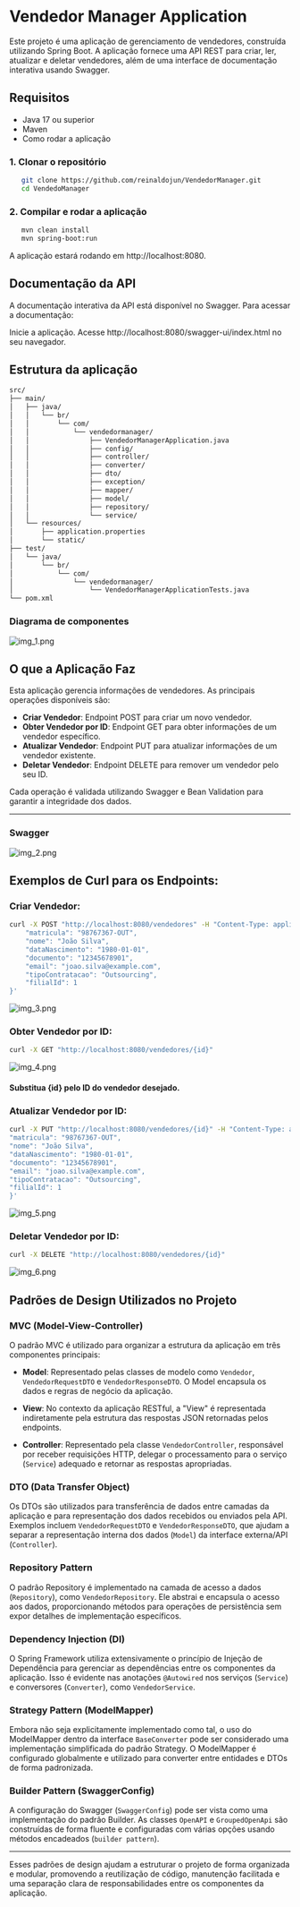 # Vendedor Manager Application
Este projeto é uma aplicação de gerenciamento de vendedores, construída utilizando Spring Boot. A aplicação fornece uma API REST para criar, ler, atualizar e deletar vendedores, além de uma interface de documentação interativa usando Swagger.

## Requisitos
- Java 17 ou superior
- Maven
- Como rodar a aplicação

### 1. Clonar o repositório
```bash
   git clone https://github.com/reinaldojun/VendedorManager.git
   cd VendedoManager
```   
   
### 2. Compilar e rodar a aplicação

```bash
   mvn clean install
   mvn spring-boot:run
```   
   A aplicação estará rodando em http://localhost:8080.

## Documentação da API
A documentação interativa da API está disponível no Swagger. Para acessar a documentação:

Inicie a aplicação.
Acesse http://localhost:8080/swagger-ui/index.html no seu navegador.

## Estrutura da aplicação

```bash
src/
├── main/
│   ├── java/
│   │   └── br/
│   │       └── com/
│   │           └── vendedormanager/
│   │               ├── VendedorManagerApplication.java
│   │               ├── config/
│   │               ├── controller/
│   │               ├── converter/
│   │               ├── dto/
│   │               ├── exception/
│   │               ├── mapper/
│   │               ├── model/
│   │               ├── repository/
│   │               └── service/
│   └── resources/
│       ├── application.properties
│       └── static/
├── test/
│   └── java/
│       └── br/
│           └── com/
│               └── vendedormanager/
│                   └── VendedorManagerApplicationTests.java
└── pom.xml
```

### Diagrama de componentes

![img_1.png](src/main/resources/images/img_1.png)

## O que a Aplicação Faz

Esta aplicação gerencia informações de vendedores. As principais operações disponíveis são:

- **Criar Vendedor**: Endpoint POST para criar um novo vendedor.
- **Obter Vendedor por ID**: Endpoint GET para obter informações de um vendedor específico.
- **Atualizar Vendedor**: Endpoint PUT para atualizar informações de um vendedor existente.
- **Deletar Vendedor**: Endpoint DELETE para remover um vendedor pelo seu ID.

Cada operação é validada utilizando Swagger e Bean Validation para garantir a integridade dos dados.

---

### Swagger 

![img_2.png](src/main/resources/images/img_2.png)

## Exemplos de Curl para os Endpoints:

### Criar Vendedor:

```bash
curl -X POST "http://localhost:8080/vendedores" -H "Content-Type: application/json" -d '{
    "matricula": "98767367-OUT",
    "nome": "João Silva",
    "dataNascimento": "1980-01-01",
    "documento": "12345678901",
    "email": "joao.silva@example.com",
    "tipoContratacao": "Outsourcing",
    "filialId": 1
}'
```

![img_3.png](src/main/resources/images/img_3.png)

### Obter Vendedor por ID:

```bash
curl -X GET "http://localhost:8080/vendedores/{id}"
```
![img_4.png](src/main/resources/images/img_4.png)

#### Substitua {id} pelo ID do vendedor desejado.

### Atualizar Vendedor por ID:

```bash
curl -X PUT "http://localhost:8080/vendedores/{id}" -H "Content-Type: application/json" -d '{
"matricula": "98767367-OUT",
"nome": "João Silva",
"dataNascimento": "1980-01-01",
"documento": "12345678901",
"email": "joao.silva@example.com",
"tipoContratacao": "Outsourcing",
"filialId": 1
}'
```
![img_5.png](src/main/resources/images/img_5.png)


### Deletar Vendedor por ID:

```bash
curl -X DELETE "http://localhost:8080/vendedores/{id}"
```
![img_6.png](src/main/resources/images/img_6.png)

## Padrões de Design Utilizados no Projeto

### MVC (Model-View-Controller)

O padrão MVC é utilizado para organizar a estrutura da aplicação em três componentes principais:

- **Model**: Representado pelas classes de modelo como `Vendedor`, `VendedorRequestDTO` e `VendedorResponseDTO`. O Model encapsula os dados e regras de negócio da aplicação.

- **View**: No contexto da aplicação RESTful, a "View" é representada indiretamente pela estrutura das respostas JSON retornadas pelos endpoints.

- **Controller**: Representado pela classe `VendedorController`, responsável por receber requisições HTTP, delegar o processamento para o serviço (`Service`) adequado e retornar as respostas apropriadas.

### DTO (Data Transfer Object)

Os DTOs são utilizados para transferência de dados entre camadas da aplicação e para representação dos dados recebidos ou enviados pela API. Exemplos incluem `VendedorRequestDTO` e `VendedorResponseDTO`, que ajudam a separar a representação interna dos dados (`Model`) da interface externa/API (`Controller`).

### Repository Pattern

O padrão Repository é implementado na camada de acesso a dados (`Repository`), como `VendedorRepository`. Ele abstrai e encapsula o acesso aos dados, proporcionando métodos para operações de persistência sem expor detalhes de implementação específicos.

### Dependency Injection (DI)

O Spring Framework utiliza extensivamente o princípio de Injeção de Dependência para gerenciar as dependências entre os componentes da aplicação. Isso é evidente nas anotações `@Autowired` nos serviços (`Service`) e conversores (`Converter`), como `VendedorService`.

### Strategy Pattern (ModelMapper)

Embora não seja explicitamente implementado como tal, o uso do ModelMapper dentro da interface `BaseConverter` pode ser considerado uma implementação simplificada do padrão Strategy. O ModelMapper é configurado globalmente e utilizado para converter entre entidades e DTOs de forma padronizada.

### Builder Pattern (SwaggerConfig)

A configuração do Swagger (`SwaggerConfig`) pode ser vista como uma implementação do padrão Builder. As classes `OpenAPI` e `GroupedOpenApi` são construídas de forma fluente e configuradas com várias opções usando métodos encadeados (`builder pattern`).

---

Esses padrões de design ajudam a estruturar o projeto de forma organizada e modular, promovendo a reutilização de código, manutenção facilitada e uma separação clara de responsabilidades entre os componentes da aplicação.


